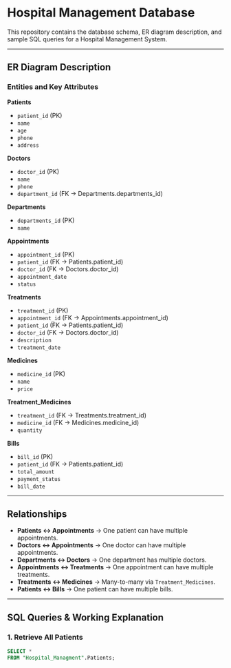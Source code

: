 # Hospital Management Database

This repository contains the database schema, ER diagram description, and sample SQL queries for a Hospital Management System.

---

## ER Diagram Description

### Entities and Key Attributes

**Patients**
- `patient_id` (PK)  
- `name`  
- `age`  
- `phone`  
- `address`  

**Doctors**
- `doctor_id` (PK)  
- `name`  
- `phone`  
- `department_id` (FK → Departments.departments_id)  

**Departments**
- `departments_id` (PK)  
- `name`  

**Appointments**
- `appointment_id` (PK)  
- `patient_id` (FK → Patients.patient_id)  
- `doctor_id` (FK → Doctors.doctor_id)  
- `appointment_date`  
- `status`  

**Treatments**
- `treatment_id` (PK)  
- `appointment_id` (FK → Appointments.appointment_id)  
- `patient_id` (FK → Patients.patient_id)  
- `doctor_id` (FK → Doctors.doctor_id)  
- `description`  
- `treatment_date`  

**Medicines**
- `medicine_id` (PK)  
- `name`  
- `price`  

**Treatment_Medicines**
- `treatment_id` (FK → Treatments.treatment_id)  
- `medicine_id` (FK → Medicines.medicine_id)  
- `quantity`  

**Bills**
- `bill_id` (PK)  
- `patient_id` (FK → Patients.patient_id)  
- `total_amount`  
- `payment_status`  
- `bill_date`  

---

## Relationships

- **Patients ↔ Appointments** → One patient can have multiple appointments.  
- **Doctors ↔ Appointments** → One doctor can have multiple appointments.  
- **Departments ↔ Doctors** → One department has multiple doctors.  
- **Appointments ↔ Treatments** → One appointment can have multiple treatments.  
- **Treatments ↔ Medicines** → Many-to-many via `Treatment_Medicines`.  
- **Patients ↔ Bills** → One patient can have multiple bills.  

---

## SQL Queries & Working Explanation

### 1. Retrieve All Patients
```sql
SELECT *
FROM "Hospital_Managment".Patients;

